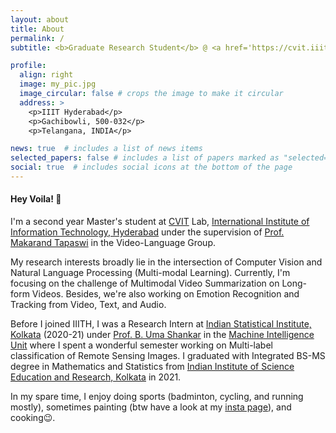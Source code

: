 ```yaml
---
layout: about
title: About
permalink: /
subtitle: <b>Graduate Research Student</b> @ <a href='https://cvit.iiit.ac.in/'>CVIT</a> Lab IIIT Hyderabad  •  <b>Previously:</b> <a href='https://www.isical.ac.in/'>ISI Kolkata</a> / <a href='https://www.iiserkol.ac.in/'>IISER Kolkata</a>

profile:
  align: right
  image: my_pic.jpg
  image_circular: false # crops the image to make it circular
  address: >
    <p>IIIT Hyderabad</p>
    <p>Gachibowli, 500-032</p>
    <p>Telangana, INDIA</p>

news: true  # includes a list of news items
selected_papers: false # includes a list of papers marked as "selected={true}"
social: true  # includes social icons at the bottom of the page
---
```


#### Hey Voila! :wave:

I'm a second year Master's student at [CVIT](https://cvit.iiit.ac.in/) Lab, [International Institute of Information Technology, Hyderabad](https://www.iiit.ac.in/) under the supervision of [Prof. Makarand Tapaswi](https://makarandtapaswi.github.io/) in the Video-Language Group.

My research interests broadly lie in the intersection of Computer Vision and Natural Language Processing (Multi-modal Learning). Currently, I'm focusing on the challenge of Multimodal Video Summarization on Long-form Videos. Besides, we're also working on Emotion Recognition and Tracking from Video, Text, and Audio.

Before I joined IIITH, I was a Research Intern at [Indian Statistical Institute, Kolkata](https://www.isical.ac.in/) (2020-21) under [Prof. B. Uma Shankar](https://www.isical.ac.in/~uma/) in the [Machine Intelligence Unit](https://www.isical.ac.in/~miu/) where I spent a wonderful semester working on Multi-label classification of Remote Sensing Images. I graduated with Integrated BS-MS degree in Mathematics and Statistics from [Indian Institute of Science Education and Research, Kolkata](https://www.iiserkol.ac.in/) in 2021.

In my spare time, I enjoy doing sports (badminton, cycling, and running mostly), sometimes painting (btw have a look at my [insta page](https://www.instagram.com/rodo.arts/)), and cooking😉.

<!-- Write your biography here. Tell the world about yourself. Link to your favorite [subreddit](http://reddit.com). You can put a picture in, too. The code is already in, just name your picture `prof_pic.jpg` and put it in the `img/` folder.

Put your address / P.O. box / other info right below your picture. You can also disable any of these elements by editing `profile` property of the YAML header of your `_pages/about.md`. Edit `_bibliography/papers.bib` and Jekyll will render your [publications page](/al-folio/publications/) automatically.

Link to your social media connections, too. This theme is set up to use [Font Awesome icons](http://fortawesome.github.io/Font-Awesome/) and [Academicons](https://jpswalsh.github.io/academicons/), like the ones below. Add your Facebook, Twitter, LinkedIn, Google Scholar, or just disable all of them. -->
